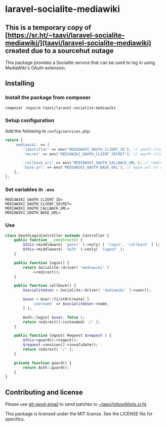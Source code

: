 # laravel-socialite-mediawiki

## This is a temporary copy of [https://sr.ht/~taavi/laravel-socialite-mediawiki/](taavi/laravel-socialite-mediawiki) created due to a sourcehut outage


This package provides a Socialite service that can be used to log in
using MediaWiki's OAuth extension.

## Installing

### Install the package from composer

```
composer require taavi/laravel-socialite-mediawiki
```

### Setup configuration

Add the following to `config/services.php`:

```php
return [
    'mediawiki' => [
        'identifier' => env('MEDIAWIKI_OAUTH_CLIENT_ID'), // oauth client id
        'secret' => env('MEDIAWIKI_OAUTH_CLIENT_SECRET'), // oauth client secret

        'callback_uri' => env('MEDIAWIKI_OAUTH_CALLBACK_URL'), // redirect url
        'base_url' => env('MEDIAWIKI_OAUTH_BASE_URL'), // base url of wiki, for example https://meta.wikimedia.org
    ],
];
```

### Set variables in `.env`
```dotenv
MEDIAWIKI_OAUTH_CLIENT_ID=
MEDIAWIKI_OAUTH_CLIENT_SECRET=
MEDIAWIKI_OAUTH_CALLBACK_URL=
MEDIAWIKI_OAUTH_BASE_URL=
```

### Use

```php
class OauthLoginController extends Controller {
	public function __construct() {
		$this->middleware( 'guest' )->only( [ 'login', 'callback' ] );
		$this->middleware( 'auth' )->only( 'logout' );
	}

	public function login() {
		return Socialite::driver( 'mediawiki' )
			->redirect();
	}

	public function callback() {
		$socialiteUser = Socialite::driver( 'mediawiki' )->user();

		$user = User::firstOrCreate( [
			'username' => $socialiteUser->name,
		] );

		Auth::login( $user, false );
		return redirect()->intended( '/' );
	}

	public function logout( Request $request ) {
		$this->guard()->logout();
		$request->session()->invalidate();
		return redirect( '/' );
	}

	private function guard() {
		return Auth::guard();
	}
}
```

## Contributing and license

Please use [git-send-email](https://git-send-email.io) to send patches to
[~taavi/inbox@lists.sr.ht](mailto:~taavi/inbox@lists.sr.ht).

This package is licensed under the MIT license. See the LICENSE file
for specifics.

